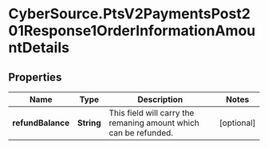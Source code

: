 # CyberSource.PtsV2PaymentsPost201Response1OrderInformationAmountDetails

## Properties
Name | Type | Description | Notes
------------ | ------------- | ------------- | -------------
**refundBalance** | **String** | This field will carry the remaning amount which can be refunded.  | [optional] 


